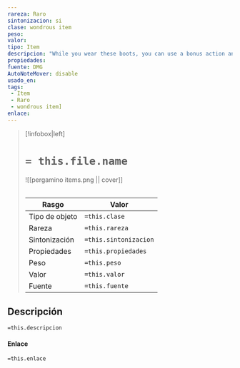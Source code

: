 ```yaml
---
rareza: Raro
sintonizacion: si
clase: wondrous item
peso: 
valor: 
tipo: Item
descripcion: "While you wear these boots, you can use a bonus action and click the boots&#x27; heels together. If you do, the boots double your walking speed, and any creature that makes an opportunity attack against you has disadvantage on the attack roll. If you click your heels together again, you end the effect.When the boots&#x27; property has been used for a total of 10 minutes, the magic ceases to function until you finish a long rest."
propiedades: 
fuente: DMG
AutoNoteMover: disable
usado_en:  
tags: 
 - Item
 - Raro
 - wondrous item]
enlace: 
---
```


> [!infobox|left]
>  # `= this.file.name`
> ![[pergamino items.png || cover]]
> ######   
> |Rasgo | Valor |
> | --- | --- |
> | Tipo de objeto| `=this.clase`|
>  | Rareza| `=this.rareza`|
> | Sintonización | `=this.sintonizacion` |
> | Propiedades | `=this.propiedades` |
>  | Peso | `=this.peso` |
> | Valor | `=this.valor` |
> | Fuente | `=this.fuente` |


## Descripción
`=this.descripcion`

#### Enlace
`=this.enlace`
